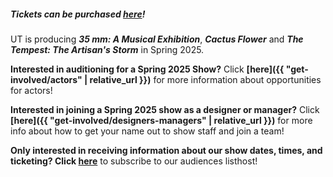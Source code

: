 ##### **Tickets can be purchased [here](https://uchicago-student-orgs.myshopify.com/collections/university-theatre-ut)!**

UT is producing ***35 mm: A Musical Exhibition***, ***Cactus Flower*** and ***The Tempest: The Artisan's Storm*** in Spring 2025.

**Interested in auditioning for a Spring 2025 Show?** Click **[here]({{ "get-involved/actors" | relative_url }})** for more information about opportunities for actors!

**Interested in joining a Spring 2025 show as a designer or manager?** Click **[here]({{ "get-involved/designers-managers" | relative_url }})** for more info about how to get your name out to show staff and join a team!

**Only interested in receiving information about our show dates, times, and ticketing? Click [here](https://lists.uchicago.edu/web/info/ut-audiences)** to subscribe to our audiences listhost!

